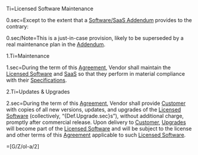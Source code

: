 Ti=Licensed Software Maintenance

0.sec=Except to the extent that a <a href='#Def.Software/SaaS_Addendum.sec' class='definedterm'>Software/SaaS Addendum</a> provides to the contrary:

0.sec/Note=This is a just-in-case provision, likely to be superseded by a real maintenance plan in the <a href='#Def.Addendum.sec' class='definedterm'>Addendum</a>.

1.Ti=Maintenance

1.sec=During the term of this <a href='#Def.Agreement.sec' class='definedterm'>Agreement</a>, Vendor shall maintain the <a href='#Def.Licensed_Software.sec' class='definedterm'>Licensed Software</a> and <a href='#Def.SaaS.sec' class='definedterm'>SaaS</a> so that they perform in material compliance with their <a href='#Def.Specification.sec' class='definedterm'>Specifications</a>.

2.Ti=Updates & Upgrades

2.sec=During the term of this <a href='#Def.Agreement.sec' class='definedterm'>Agreement</a>, Vendor shall provide <a href='#Def.Customer.sec' class='definedterm'>Customer</a> with copies of all new versions, updates, and upgrades of the <a href='#Def.Licensed_Software.sec' class='definedterm'>Licensed Software</a> (collectively, “{Def.Upgrade.sec}s”), without additional charge, promptly after commercial release. Upon delivery to <a href='#Def.Customer.sec' class='definedterm'>Customer</a>, <a href='#Def.Upgrade.sec' class='definedterm'>Upgrades</a> will become part of the <a href='#Def.Licensed_Software.sec' class='definedterm'>Licensed Software</a> and will be subject to the license and other terms of this <a href='#Def.Agreement.sec' class='definedterm'>Agreement</a> applicable to such <a href='#Def.Licensed_Software.sec' class='definedterm'>Licensed Software</a>.

=[G/Z/ol-a/2]